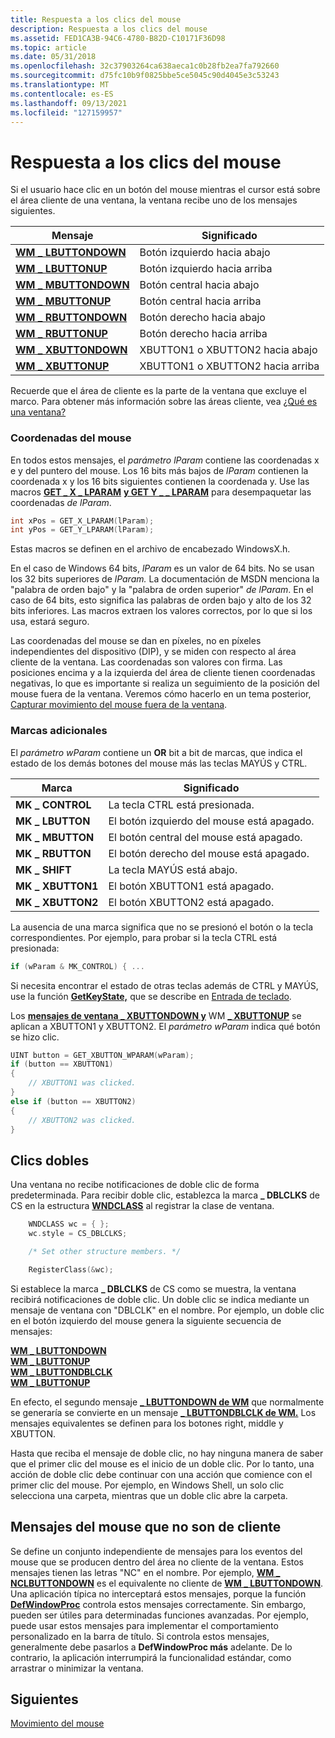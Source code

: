 ```yaml
---
title: Respuesta a los clics del mouse
description: Respuesta a los clics del mouse
ms.assetid: FED1CA3B-94C6-4780-B82D-C10171F36D98
ms.topic: article
ms.date: 05/31/2018
ms.openlocfilehash: 32c37903264ca638aeca1c0b28fb2ea7fa792660
ms.sourcegitcommit: d75fc10b9f0825bbe5ce5045c90d4045e3c53243
ms.translationtype: MT
ms.contentlocale: es-ES
ms.lasthandoff: 09/13/2021
ms.locfileid: "127159957"
---
```

# <a name="responding-to-mouse-clicks"></a>Respuesta a los clics del mouse

Si el usuario hace clic en un botón del mouse mientras el cursor está sobre el área cliente de una ventana, la ventana recibe uno de los mensajes siguientes.



| Mensaje                                        | Significado                   |
|------------------------------------------------|---------------------------|
| [**WM \_ LBUTTONDOWN**](/windows/desktop/inputdev/wm-lbuttondown) | Botón izquierdo hacia abajo          |
| [**WM \_ LBUTTONUP**](/windows/desktop/inputdev/wm-lbuttonup)     | Botón izquierdo hacia arriba            |
| [**WM \_ MBUTTONDOWN**](/windows/desktop/inputdev/wm-mbuttondown) | Botón central hacia abajo        |
| [**WM \_ MBUTTONUP**](/windows/desktop/inputdev/wm-mbuttonup)     | Botón central hacia arriba          |
| [**WM \_ RBUTTONDOWN**](/windows/desktop/inputdev/wm-rbuttondown) | Botón derecho hacia abajo         |
| [**WM \_ RBUTTONUP**](/windows/desktop/inputdev/wm-rbuttonup)     | Botón derecho hacia arriba           |
| [**WM \_ XBUTTONDOWN**](/windows/desktop/inputdev/wm-xbuttondown) | XBUTTON1 o XBUTTON2 hacia abajo |
| [**WM \_ XBUTTONUP**](/windows/desktop/inputdev/wm-xbuttonup)     | XBUTTON1 o XBUTTON2 hacia arriba   |



 

Recuerde que el área de cliente es la parte de la ventana que excluye el marco. Para obtener más información sobre las áreas cliente, vea [¿Qué es una ventana?](what-is-a-window-.md)

### <a name="mouse-coordinates"></a>Coordenadas del mouse

En todos estos mensajes, el *parámetro lParam* contiene las coordenadas x e y del puntero del mouse. Los 16 bits más bajos de *lParam* contienen la coordenada x y los 16 bits siguientes contienen la coordenada y. Use las macros [**GET \_ X \_ LPARAM**](/windows/desktop/api/windowsx/nf-windowsx-get_x_lparam) [**y GET Y \_ \_ LPARAM**](/windows/desktop/api/windowsx/nf-windowsx-get_y_lparam) para desempaquetar las coordenadas *de lParam*.


```C++
int xPos = GET_X_LPARAM(lParam); 
int yPos = GET_Y_LPARAM(lParam);
```



Estas macros se definen en el archivo de encabezado WindowsX.h.

En el caso de Windows 64 bits, *lParam* es un valor de 64 bits. No se usan los 32 bits superiores de *lParam.* La documentación de MSDN menciona la "palabra de orden bajo" y la "palabra de orden superior" *de lParam*. En el caso de 64 bits, esto significa las palabras de orden bajo y alto de los 32 bits inferiores. Las macros extraen los valores correctos, por lo que si los usa, estará seguro.

Las coordenadas del mouse se dan en píxeles, no en píxeles independientes del dispositivo (DIP), y se miden con respecto al área cliente de la ventana. Las coordenadas son valores con firma. Las posiciones encima y a la izquierda del área de cliente tienen coordenadas negativas, lo que es importante si realiza un seguimiento de la posición del mouse fuera de la ventana. Veremos cómo hacerlo en un tema posterior, [Capturar movimiento del mouse fuera de la ventana](mouse-movement.md).

### <a name="additional-flags"></a>Marcas adicionales

El *parámetro wParam* contiene un **OR** bit a bit de marcas, que indica el estado de los demás botones del mouse más las teclas MAYÚS y CTRL.



| Marca             | Significado                          |
|------------------|----------------------------------|
| **MK \_ CONTROL**  | La tecla CTRL está presionada.            |
| **MK \_ LBUTTON**  | El botón izquierdo del mouse está apagado.   |
| **MK \_ MBUTTON**  | El botón central del mouse está apagado. |
| **MK \_ RBUTTON**  | El botón derecho del mouse está apagado.  |
| **MK \_ SHIFT**    | La tecla MAYÚS está abajo.           |
| **MK \_ XBUTTON1** | El botón XBUTTON1 está apagado.     |
| **MK \_ XBUTTON2** | El botón XBUTTON2 está apagado.     |



 

La ausencia de una marca significa que no se presionó el botón o la tecla correspondientes. Por ejemplo, para probar si la tecla CTRL está presionada:


```C++
if (wParam & MK_CONTROL) { ...
```



Si necesita encontrar el estado de otras teclas además de CTRL y MAYÚS, use la función [**GetKeyState,**](/windows/desktop/api/winuser/nf-winuser-getkeystate) que se describe en [Entrada de teclado](keyboard-input.md).

Los [**mensajes de ventana \_ XBUTTONDOWN y**](/windows/desktop/inputdev/wm-xbuttondown) WM [**\_ XBUTTONUP**](/windows/desktop/inputdev/wm-xbuttonup) se aplican a XBUTTON1 y XBUTTON2. El *parámetro wParam* indica qué botón se hizo clic.


```C++
UINT button = GET_XBUTTON_WPARAM(wParam);  
if (button == XBUTTON1)
{
    // XBUTTON1 was clicked.
}
else if (button == XBUTTON2)
{
    // XBUTTON2 was clicked.
}
```



## <a name="double-clicks"></a>Clics dobles

Una ventana no recibe notificaciones de doble clic de forma predeterminada. Para recibir doble clic, establezca la marca **\_ DBLCLKS** de CS en la estructura [**WNDCLASS**](/windows/win32/api/winuser/ns-winuser-wndclassa) al registrar la clase de ventana.


```C++
    WNDCLASS wc = { };
    wc.style = CS_DBLCLKS;

    /* Set other structure members. */

    RegisterClass(&wc);

```



Si establece la marca **\_ DBLCLKS** de CS como se muestra, la ventana recibirá notificaciones de doble clic. Un doble clic se indica mediante un mensaje de ventana con "DBLCLK" en el nombre. Por ejemplo, un doble clic en el botón izquierdo del mouse genera la siguiente secuencia de mensajes:

<dl>

[**WM \_ LBUTTONDOWN**](/windows/desktop/inputdev/wm-lbuttondown)  
[**WM \_ LBUTTONUP**](/windows/desktop/inputdev/wm-lbuttonup)  
[**WM \_ LBUTTONDBLCLK**](/windows/desktop/inputdev/wm-lbuttondblclk)  
[**WM \_ LBUTTONUP**](/windows/desktop/inputdev/wm-lbuttonup)  
</dl>

En efecto, el segundo mensaje [**\_ LBUTTONDOWN de WM**](/windows/desktop/inputdev/wm-lbuttondown) que normalmente se generaría se convierte en un mensaje [**\_ LBUTTONDBLCLK de WM.**](/windows/desktop/inputdev/wm-lbuttondblclk) Los mensajes equivalentes se definen para los botones right, middle y XBUTTON.

Hasta que reciba el mensaje de doble clic, no hay ninguna manera de saber que el primer clic del mouse es el inicio de un doble clic. Por lo tanto, una acción de doble clic debe continuar con una acción que comience con el primer clic del mouse. Por ejemplo, en Windows Shell, un solo clic selecciona una carpeta, mientras que un doble clic abre la carpeta.

## <a name="non-client-mouse-messages"></a>Mensajes del mouse que no son de cliente

Se define un conjunto independiente de mensajes para los eventos del mouse que se producen dentro del área no cliente de la ventana. Estos mensajes tienen las letras "NC" en el nombre. Por ejemplo, [**WM \_ NCLBUTTONDOWN**](/windows/desktop/inputdev/wm-nclbuttondown) es el equivalente no cliente de [**WM \_ LBUTTONDOWN**](/windows/desktop/inputdev/wm-lbuttondown). Una aplicación típica no interceptará estos mensajes, porque la función [**DefWindowProc**](/windows/desktop/api/winuser/nf-winuser-defwindowproca) controla estos mensajes correctamente. Sin embargo, pueden ser útiles para determinadas funciones avanzadas. Por ejemplo, puede usar estos mensajes para implementar el comportamiento personalizado en la barra de título. Si controla estos mensajes, generalmente debe pasarlos a **DefWindowProc más** adelante. De lo contrario, la aplicación interrumpirá la funcionalidad estándar, como arrastrar o minimizar la ventana.

## <a name="next"></a>Siguientes

[Movimiento del mouse](mouse-movement.md)

 

 